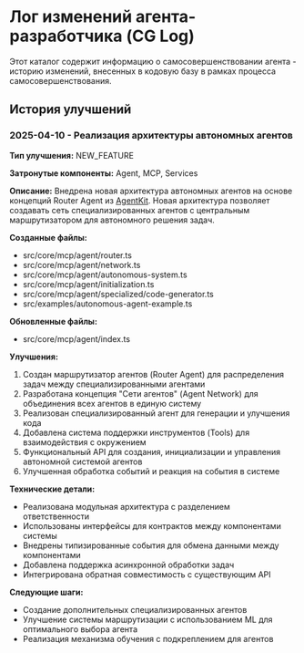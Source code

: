 # Лог изменений агента-разработчика (CG Log)

Этот каталог содержит информацию о самосовершенствовании агента - историю изменений, внесенных в кодовую базу в рамках процесса самосовершенствования.

## История улучшений

### 2025-04-10 - Реализация архитектуры автономных агентов

**Тип улучшения:** NEW_FEATURE

**Затронутые компоненты:** Agent, MCP, Services

**Описание:** 
Внедрена новая архитектура автономных агентов на основе концепций Router Agent из [AgentKit](https://agentkit.inngest.com/guided-tour/ai-agents). Новая архитектура позволяет создавать сеть специализированных агентов с центральным маршрутизатором для автономного решения задач.

**Созданные файлы:**
- src/core/mcp/agent/router.ts
- src/core/mcp/agent/network.ts
- src/core/mcp/agent/autonomous-system.ts
- src/core/mcp/agent/initialization.ts
- src/core/mcp/agent/specialized/code-generator.ts
- src/examples/autonomous-agent-example.ts

**Обновленные файлы:**
- src/core/mcp/agent/index.ts

**Улучшения:**
1. Создан маршрутизатор агентов (Router Agent) для распределения задач между специализированными агентами
2. Разработана концепция "Сети агентов" (Agent Network) для объединения всех агентов в единую систему
3. Реализован специализированный агент для генерации и улучшения кода
4. Добавлена система поддержки инструментов (Tools) для взаимодействия с окружением
5. Функциональный API для создания, инициализации и управления автономной системой агентов
6. Улучшенная обработка событий и реакция на события в системе

**Технические детали:**
- Реализована модульная архитектура с разделением ответственности
- Использованы интерфейсы для контрактов между компонентами системы
- Внедрены типизированные события для обмена данными между компонентами
- Добавлена поддержка асинхронной обработки задач
- Интегрирована обратная совместимость с существующим API

**Следующие шаги:**
- Создание дополнительных специализированных агентов
- Улучшение системы маршрутизации с использованием ML для оптимального выбора агента
- Реализация механизма обучения с подкреплением для агентов 